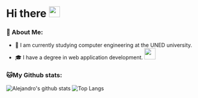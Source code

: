 # Hi there <img src="https://github.com/TheDudeThatCode/TheDudeThatCode/blob/master/Assets/Hi.gif" width="29px">

### 🤵 About Me:
- 🏦 I am currently studying computer engineering at the UNED university.
- 🎓 I have a degree in web application development. <img src="https://media.giphy.com/media/WUlplcMpOCEmTGBtBW/giphy.gif" width="30">


### 🐱My Github stats:
![Alejandro's github stats](https://github-readme-stats.vercel.app/api?username=Alejandro-Fernandez-Polo&show_icons=true&title_color=ffc857&icon_color=8ac926&text_color=daf7dc&bg_color=151515&hide=["stars"])
![Top Langs](https://github-readme-stats.vercel.app/api/top-langs/?username=Alejandro-Fernandez-Polo&layout=compact&text_color=daf7dc&bg_color=151514)
